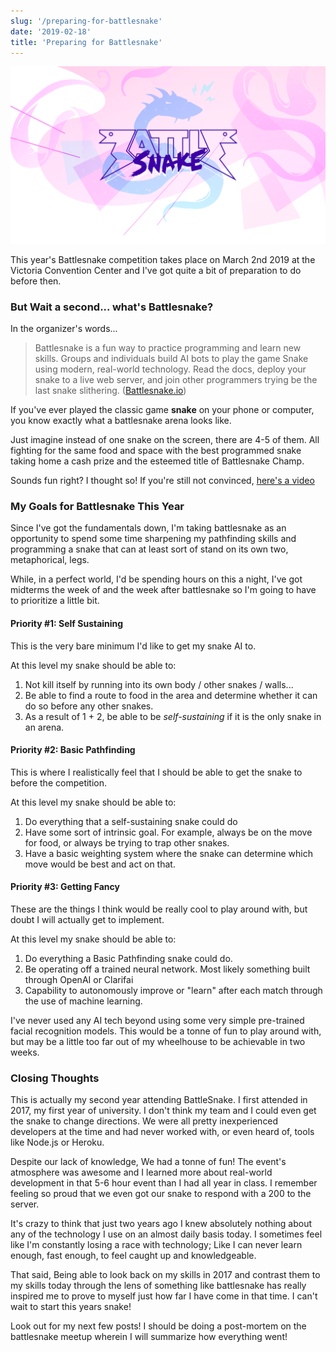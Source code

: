 ```yaml
---
slug: '/preparing-for-battlesnake'
date: '2019-02-18'
title: 'Preparing for Battlesnake'
---
```


![The Battlesnake Logo](../images/posts/battlesnake_logo.png)

This year's Battlesnake competition takes place on March 2nd 2019 at the Victoria Convention Center and I've got quite a bit of preparation to do before then.

### But Wait a second... what's Battlesnake?

In the organizer's words...

> Battlesnake is a fun way to practice programming and learn new skills. Groups and individuals build AI bots to play the game Snake using modern, real-world technology. Read the docs, deploy your snake to a live web server, and join other programmers trying be the last snake slithering. ([Battlesnake.io](https://play.battlesnake.io/))

If you've ever played the classic game **snake** on your phone or computer, you know exactly what a battlesnake arena looks like.

Just imagine instead of one snake on the screen, there are 4-5 of them. All fighting for the same food and space with the best programmed snake taking home a cash prize and the esteemed title of Battlesnake Champ.

Sounds fun right? I thought so! If you're still not convinced, [here's a video](https://www.youtube.com/watch?v=ygvQds0C1X8)

### My Goals for Battlesnake This Year

Since I've got the fundamentals down, I'm taking battlesnake as an opportunity to spend some time sharpening my pathfinding skills and programming a snake that can at least sort of stand on its own two, metaphorical, legs.

While, in a perfect world, I'd be spending hours on this a night, I've got midterms the week of and the week after battlesnake so I'm going to have to prioritize a little bit.

#### Priority #1: Self Sustaining

This is the very bare minimum I'd like to get my snake AI to.

At this level my snake should be able to:

1. Not kill itself by running into its own body / other snakes / walls...
2. Be able to find a route to food in the area and determine whether it can do so before any other snakes.
3. As a result of 1 + 2, be able to be _self-sustaining_ if it is the only snake in an arena.

#### Priority #2: Basic Pathfinding

This is where I realistically feel that I should be able to get the snake to before the competition.

At this level my snake should be able to:

1. Do everything that a self-sustaining snake could do
2. Have some sort of intrinsic goal. For example, always be on the move for food, or always be trying to trap other snakes.
3. Have a basic weighting system where the snake can determine which move would be best and act on that.

#### Priority #3: Getting Fancy

These are the things I think would be really cool to play around with, but doubt I will actually get to implement.

At this level my snake should be able to:

1. Do everything a Basic Pathfinding snake could do.
2. Be operating off a trained neural network. Most likely something built through OpenAI or Clarifai
3. Capability to autonomously improve or "learn" after each match through the use of machine learning.

I've never used any AI tech beyond using some very simple pre-trained facial recognition models. This would be a tonne of fun to play around with, but may be a little too far out of my wheelhouse to be achievable in two weeks.

### Closing Thoughts

This is actually my second year attending BattleSnake. I first attended in 2017, my first year of university. I don't think my team and I could even get the snake to change directions. We were all pretty inexperienced developers at the time and had never worked with, or even heard of, tools like Node.js or Heroku.

Despite our lack of knowledge, We had a tonne of fun! The event's atmosphere was awesome and I learned more about real-world development in that 5-6 hour event than I had all year in class. I remember feeling so proud that we even got our snake to respond with a 200 to the server.

It's crazy to think that just two years ago I knew absolutely nothing about any of the technology I use on an almost daily basis today. I sometimes feel like I'm constantly losing a race with technology; Like I can never learn enough, fast enough, to feel caught up and knowledgeable.

That said, Being able to look back on my skills in 2017 and contrast them to my skills today through the lens of something like battlesnake has really inspired me to prove to myself just how far I have come in that time. I can't wait to start this years snake!

Look out for my next few posts! I should be doing a post-mortem on the battlesnake meetup wherein I will summarize how everything went!
